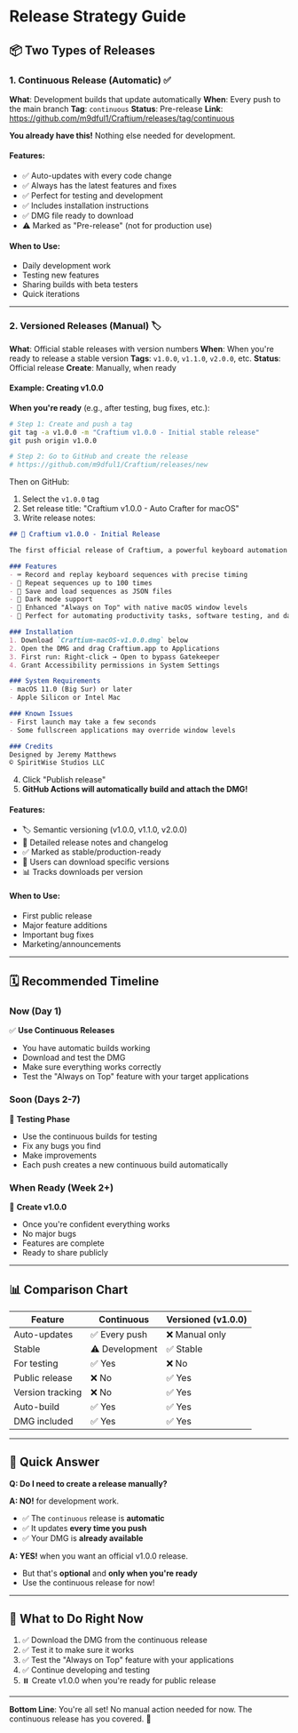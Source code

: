 # Release Strategy Guide

## 📦 Two Types of Releases

### 1. Continuous Release (Automatic) ✅

**What**: Development builds that update automatically
**When**: Every push to the main branch
**Tag**: `continuous`
**Status**: Pre-release
**Link**: https://github.com/m9dful1/Craftium/releases/tag/continuous

**You already have this!** Nothing else needed for development.

#### Features:
- ✅ Auto-updates with every code change
- ✅ Always has the latest features and fixes
- ✅ Perfect for testing and development
- ✅ Includes installation instructions
- ✅ DMG file ready to download
- ⚠️ Marked as "Pre-release" (not for production use)

#### When to Use:
- Daily development work
- Testing new features
- Sharing builds with beta testers
- Quick iterations

---

### 2. Versioned Releases (Manual) 🏷️

**What**: Official stable releases with version numbers
**When**: When you're ready to release a stable version
**Tags**: `v1.0.0`, `v1.1.0`, `v2.0.0`, etc.
**Status**: Official release
**Create**: Manually, when ready

#### Example: Creating v1.0.0

**When you're ready** (e.g., after testing, bug fixes, etc.):

```bash
# Step 1: Create and push a tag
git tag -a v1.0.0 -m "Craftium v1.0.0 - Initial stable release"
git push origin v1.0.0

# Step 2: Go to GitHub and create the release
# https://github.com/m9dful1/Craftium/releases/new
```

Then on GitHub:
1. Select the `v1.0.0` tag
2. Set release title: "Craftium v1.0.0 - Auto Crafter for macOS"
3. Write release notes:

```markdown
## 🎉 Craftium v1.0.0 - Initial Release

The first official release of Craftium, a powerful keyboard automation tool for macOS!

### Features
- ⌨️ Record and replay keyboard sequences with precise timing
- 🔄 Repeat sequences up to 100 times
- 💾 Save and load sequences as JSON files
- 🎨 Dark mode support
- 📌 Enhanced "Always on Top" with native macOS window levels
- 🚀 Perfect for automating productivity tasks, software testing, and data entry

### Installation
1. Download `Craftium-macOS-v1.0.0.dmg` below
2. Open the DMG and drag Craftium.app to Applications
3. First run: Right-click → Open to bypass Gatekeeper
4. Grant Accessibility permissions in System Settings

### System Requirements
- macOS 11.0 (Big Sur) or later
- Apple Silicon or Intel Mac

### Known Issues
- First launch may take a few seconds
- Some fullscreen applications may override window levels

### Credits
Designed by Jeremy Matthews
© SpiritWise Studios LLC
```

4. Click "Publish release"
5. **GitHub Actions will automatically build and attach the DMG!**

#### Features:
- 🏷️ Semantic versioning (v1.0.0, v1.1.0, v2.0.0)
- 📝 Detailed release notes and changelog
- ✅ Marked as stable/production-ready
- 🎯 Users can download specific versions
- 📊 Tracks downloads per version

#### When to Use:
- First public release
- Major feature additions
- Important bug fixes
- Marketing/announcements

---

## 🗓️ Recommended Timeline

### Now (Day 1)
✅ **Use Continuous Releases**
- You have automatic builds working
- Download and test the DMG
- Make sure everything works correctly
- Test the "Always on Top" feature with your target applications

### Soon (Days 2-7)
🧪 **Testing Phase**
- Use the continuous builds for testing
- Fix any bugs you find
- Make improvements
- Each push creates a new continuous build automatically

### When Ready (Week 2+)
🚀 **Create v1.0.0**
- Once you're confident everything works
- No major bugs
- Features are complete
- Ready to share publicly

---

## 📊 Comparison Chart

| Feature | Continuous | Versioned (v1.0.0) |
|---------|------------|-------------------|
| Auto-updates | ✅ Every push | ❌ Manual only |
| Stable | ⚠️ Development | ✅ Stable |
| For testing | ✅ Yes | ❌ No |
| Public release | ❌ No | ✅ Yes |
| Version tracking | ❌ No | ✅ Yes |
| Auto-build | ✅ Yes | ✅ Yes |
| DMG included | ✅ Yes | ✅ Yes |

---

## 🎯 Quick Answer

**Q: Do I need to create a release manually?**

**A: NO!** for development work.

- ✅ The `continuous` release is **automatic**
- ✅ It updates **every time you push**
- ✅ Your DMG is **already available**

**A: YES!** when you want an official v1.0.0 release.

- But that's **optional** and **only when you're ready**
- Use the continuous release for now!

---

## 📱 What to Do Right Now

1. ✅ Download the DMG from the continuous release
2. ✅ Test it to make sure it works
3. ✅ Test the "Always on Top" feature with your applications
4. ✅ Continue developing and testing
5. ⏸️ Create v1.0.0 when you're ready for public release

---

**Bottom Line**: You're all set! No manual action needed for now. The continuous release has you covered. 🎉
